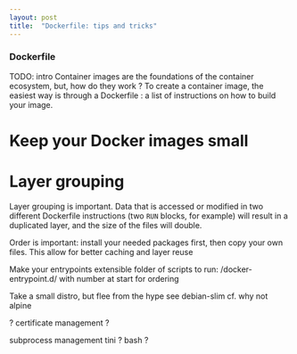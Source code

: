 ```yaml
---
layout: post
title:  "Dockerfile: tips and tricks"
---
```


### Dockerfile

TODO: intro
Container images are the foundations of the container ecosystem, but, how do they work ?
To create a container image, the easiest way is through a Dockerfile : a list of instructions on how to build your image.

# Keep your Docker images small

# Layer grouping
Layer grouping is important. Data that is accessed or modified in two different Dockerfile instructions (two `RUN` blocks, for example) will result in a duplicated layer, and the size of the files will double.

Order is important: install your needed packages first, then copy your own files. This allow for better caching and layer reuse

Make your entrypoints extensible
    folder of scripts to run: /docker-entrypoint.d/
        with number at start for ordering

Take a small distro, but flee from the hype
    see debian-slim
    cf. why not alpine

? certificate management ?

subprocess management
    tini ? bash ?

